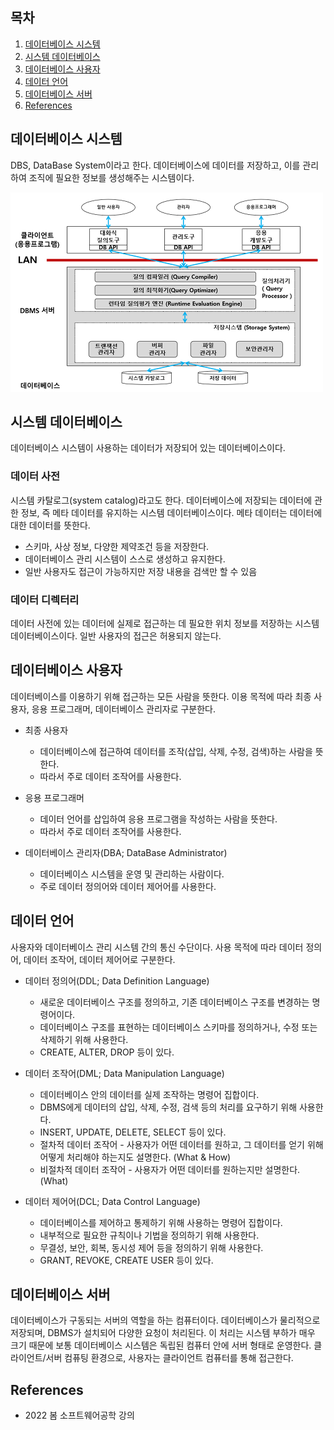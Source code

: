 ## 목차

1. [데이터베이스 시스템](#데이터베이스)
2. [시스템 데이터베이스](#시스템-데이터베이스)
3. [데이터베이스 사용자](#데이터베이스-사용자)
4. [데이터 언어](#데이터-언어)
5. [데이터베이스 서버](#데이터베이스-서버)
6. [References](#references)

## 데이터베이스 시스템
DBS, DataBase System이라고 한다. 데이터베이스에 데이터를 저장하고, 이를 관리하여 조직에 필요한 정보를 생성해주는 시스템이다.

![](./image/DBS.png)

## 시스템 데이터베이스
데이터베이스 시스템이 사용하는 데이터가 저장되어 있는 데이터베이스이다. 

### 데이터 사전
시스템 카탈로그(system catalog)라고도 한다. 데이터베이스에 저장되는 데이터에 관한 정보, 즉 메타 데이터를 유지하는 시스템 데이터베이스이다. 메타 데이터는 데이터에 대한 데이터를 뜻한다.
+ 스키마, 사상 정보, 다양한 제약조건 등을 저장한다.
+ 데이터베이스 관리 시스템이 스스로 생성하고 유지한다.
+ 일반 사용자도 접근이 가능하지만 저장 내용을 검색만 할 수 있음

### 데이터 디렉터리
데이터 사전에 있는 데이터에 실제로 접근하는 데 필요한 위치 정보를 저장하는 시스템 데이터베이스이다. 일반 사용자의 접근은 허용되지 않는다.

## 데이터베이스 사용자
데이터베이스를 이용하기 위해 접근하는 모든 사람을 뜻한다. 이용 목적에 따라 최종 사용자, 응용 프로그래머, 데이터베이스 관리자로 구분한다.

+ 최종 사용자
    + 데이터베이스에 접근하여 데이터를 조작(삽입, 삭제, 수정, 검색)하는 사람을 뜻한다. 
    + 따라서 주로 데이터 조작어를 사용한다.

+ 응용 프로그래머
    + 데이터 언어를 삽입하여 응용 프로그램을 작성하는 사람을 뜻한다.
    + 따라서 주로 데이터 조작어를 사용한다.

+ 데이터베이스 관리자(DBA; DataBase Administrator)
    + 데이터베이스 시스템을 운영 및 관리하는 사람이다.
    + 주로 데이터 정의어와 데이터 제어어를 사용한다.

## 데이터 언어
사용자와 데이터베이스 관리 시스템 간의 통신 수단이다. 사용 목적에 따라 데이터 정의어, 데이터 조작어, 데이터 제어어로 구분한다.

+ 데이터 정의어(DDL; Data Definition Language)
    + 새로운 데이터베이스 구조를 정의하고, 기존 데이터베이스 구조를 변경하는 명령어이다.
    + 데이터베이스 구조를 표현하는 데이터베이스 스키마를 정의하거나, 수정 또는 삭제하기 위해 사용한다.
    + CREATE, ALTER, DROP 등이 있다. 
    
+ 데이터 조작어(DML; Data Manipulation Language)
    + 데이터베이스 안의 데이터를 실제 조작하는 명령어 집합이다.
    + DBMS에게 데이터의 삽입, 삭제, 수정, 검색 등의 처리를 요구하기 위해 사용한다.
    + INSERT, UPDATE, DELETE, SELECT 등이 있다. 
    + 절차적 데이터 조작어 - 사용자가 어떤 데이터를 원하고, 그 데이터를 얻기 위해 어떻게 처리해야 하는지도 설명한다. (What & How)
    + 비절차적 데이터 조작어 - 사용자가 어떤 데이터를 원하는지만 설명한다. (What)

+ 데이터 제어어(DCL; Data Control Language)
    + 데이터베이스를 제어하고 통제하기 위해 사용하는 명령어 집합이다.
    + 내부적으로 필요한 규칙이나 기법을 정의하기 위해 사용한다.
    + 무결성, 보안, 회복, 동시성 제어 등을 정의하기 위해 사용한다.
    + GRANT, REVOKE, CREATE USER 등이 있다.

## 데이터베이스 서버
데이터베이스가 구동되는 서버의 역할을 하는 컴퓨터이다. 데이터베이스가 물리적으로 저장되며, DBMS가 설치되어 다양한 요청이 처리된다. 이 처리는 시스템 부하가 매우 크기 때문에 보통 데이터베이스 시스템은 독립된 컴퓨터 안에 서버 형태로 운영한다. 클라이언트/서버 컴퓨팅 환경으로, 사용자는 클라이언트 컴퓨터를 통해 접근한다. 

## References
* 2022 봄 소프트웨어공학 강의